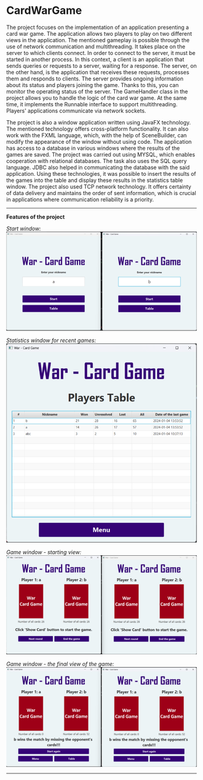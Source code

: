 # CardWarGame

The project focuses on the implementation of an application presenting a card war game. The application allows two players to play on two different views in the application. The mentioned gameplay is possible through the use of network communication and multithreading. It takes place on the server to which clients connect. In order to connect to the server, it must be started in another process. In this context, a client is an application that sends queries or requests to a server, waiting for a response. The server, on the other hand, is the application that receives these requests, processes them and responds to clients. The server provides ongoing information about its status and players joining the game. Thanks to this, you can monitor the operating status of the server. The GameHandler class in the project allows you to handle the logic of the card war game. At the same time, it implements the Runnable interface to support multithreading. Players' applications communicate via network sockets.

The project is also a window application written using JavaFX technology. The mentioned technology offers cross-platform functionality. It can also work with the FXML language, which, with the help of SceneBuilder, can modify the appearance of the window without using code. The application has access to a database in various windows where the results of the games are saved. The project was carried out using MYSQL, which enables cooperation with relational databases. The task also uses the SQL query language. JDBC also helped in communicating the database with the said application. Using these technologies, it was possible to insert the results of the games into the table and display these results in the statistics table window. The project also used TCP network technology. It offers certainty of data delivery and maintains the order of sent information, which is crucial in applications where communication reliability is a priority.

----------------------------------------

**Features of the project**

*Start window:*
![Start window](https://github.com/jakubdziadkowiec17/CardWarGame/blob/master/photos/1.png)

*Statistics window for recent games:*
![Statistics window for recent games](https://github.com/jakubdziadkowiec17/CardWarGame/blob/master/photos/2.png)

*Game window - starting view:*
![Game window - starting view](https://github.com/jakubdziadkowiec17/CardWarGame/blob/master/photos/3.png)

*Game window - the final view of the game:*
![Game window - the final view of the game](https://github.com/jakubdziadkowiec17/CardWarGame/blob/master/photos/4.png)

----------------------------------------

